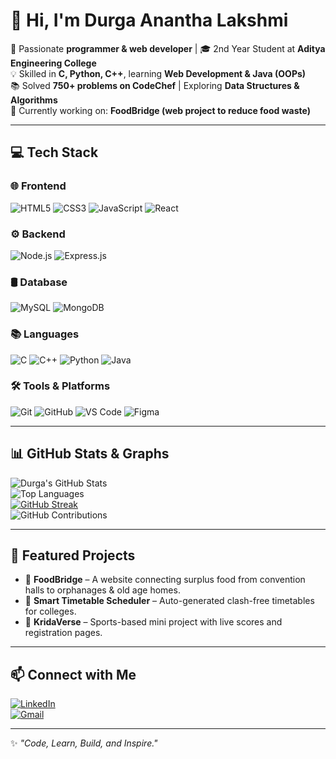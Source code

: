 <!--
- 👋 Hi, I’m @AnanthaLakshmi24
- 👀 I’m interested in websites building.
- 🌱 I’m currently learning python using DSA.
- 💞 I’m looking to collaborate on the persons who has similar interests like me.
- 📫 How to reach me durgaananthalakshmigollavilli@gmail.com
- ⚡ Fun fact:I celebrate small wins with big snacks 🍫

AnanthaLakshmi24/AnanthaLakshmi24 is a ✨ special ✨ repository because its README.md (this file) appears on your GitHub profile.
You can click the Preview link to take a look at your changes.
--->

# 👋 Hi, I'm Durga Anantha Lakshmi

🚀 Passionate **programmer & web developer** | 🎓 2nd Year Student at **Aditya Engineering College**  
💡 Skilled in **C, Python, C++**, learning **Web Development & Java (OOPs)**  
📚 Solved **750+ problems on CodeChef** | Exploring **Data Structures & Algorithms**  
🌱 Currently working on: **FoodBridge (web project to reduce food waste)**

---

## 💻 Tech Stack

### 🌐 Frontend
![HTML5](https://img.shields.io/badge/HTML5-E34F26?style=for-the-badge&logo=html5&logoColor=white)
![CSS3](https://img.shields.io/badge/CSS3-1572B6?style=for-the-badge&logo=css3&logoColor=white)
![JavaScript](https://img.shields.io/badge/JavaScript-F7DF1E?style=for-the-badge&logo=javascript&logoColor=black)
![React](https://img.shields.io/badge/React-20232A?style=for-the-badge&logo=react&logoColor=61DAFB)

### ⚙️ Backend
![Node.js](https://img.shields.io/badge/Node.js-43853D?style=for-the-badge&logo=node.js&logoColor=white)
![Express.js](https://img.shields.io/badge/Express.js-404D59?style=for-the-badge)

### 🛢 Database
![MySQL](https://img.shields.io/badge/MySQL-005C84?style=for-the-badge&logo=mysql&logoColor=white)
![MongoDB](https://img.shields.io/badge/MongoDB-4EA94B?style=for-the-badge&logo=mongodb&logoColor=white)

### 📚 Languages
![C](https://img.shields.io/badge/C-00599C?style=for-the-badge&logo=c&logoColor=white)
![C++](https://img.shields.io/badge/C++-00599C?style=for-the-badge&logo=c%2B%2B&logoColor=white)
![Python](https://img.shields.io/badge/Python-3776AB?style=for-the-badge&logo=python&logoColor=white)
![Java](https://img.shields.io/badge/Java-ED8B00?style=for-the-badge&logo=openjdk&logoColor=white)

### 🛠 Tools & Platforms
![Git](https://img.shields.io/badge/Git-F05032?style=for-the-badge&logo=git&logoColor=white)
![GitHub](https://img.shields.io/badge/GitHub-100000?style=for-the-badge&logo=github&logoColor=white)
![VS Code](https://img.shields.io/badge/VS%20Code-0078D4?style=for-the-badge&logo=visual-studio-code&logoColor=white)
![Figma](https://img.shields.io/badge/Figma-F24E1E?style=for-the-badge&logo=figma&logoColor=white)

---
## 📊 GitHub Stats & Graphs

![Durga's GitHub Stats](https://github-readme-stats.vercel.app/api?username=AnanthaLakshmi24&show_icons=true&theme=radical)  
![Top Languages](https://github-readme-stats.vercel.app/api/top-langs/?username=AnanthaLakshmi24&layout=compact&theme=radical)  
[![GitHub Streak](https://streak-stats.demolab.com/?user=AnanthaLakshmi24&theme=radical)](https://git.io/streak-stats)  
![GitHub Contributions](https://github-readme-activity-graph.vercel.app/graph?username=AnanthaLakshmi24&theme=react-dark&hide_border=true)


---

## 🌟 Featured Projects

- 🥗 **FoodBridge** – A website connecting surplus food from convention halls to orphanages & old age homes.  
- 📅 **Smart Timetable Scheduler** – Auto-generated clash-free timetables for colleges.  
- 🏏 **KridaVerse** – Sports-based mini project with live scores and registration pages.

---

## 📫 Connect with Me

[![LinkedIn](https://img.shields.io/badge/LinkedIn-0A66C2?style=for-the-badge&logo=linkedin&logoColor=white)](https://www.linkedin.com/in/durga-anantha-lakshmi-123456789/)  
[![Gmail](https://img.shields.io/badge/Gmail-D14836?style=for-the-badge&logo=gmail&logoColor=white)](mailto:ananthalakshmi24@example.com)

---

✨ *"Code, Learn, Build, and Inspire."*


